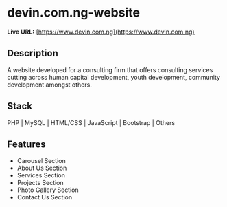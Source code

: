 # devin.com.ng-website

**Live URL:** [https://www.devin.com.ng](https://www.devin.com.ng)

## Description
A website developed for a consulting firm that offers consulting services cutting across human capital development, youth development, community development amongst others.

## Stack
PHP | MySQL | HTML/CSS | JavaScript | Bootstrap | Others

## Features
- Carousel Section
- About Us Section
- Services Section
- Projects Section
- Photo Gallery Section
- Contact Us Section

